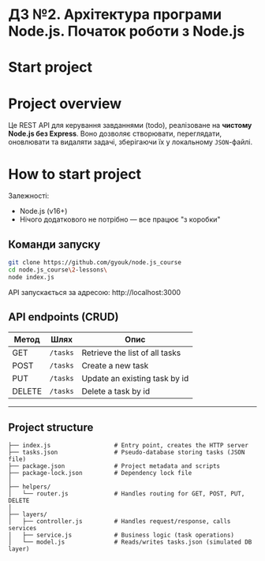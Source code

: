 # ДЗ №2. Архітектура програми Node.js. Початок роботи з Node.js

Start project
==================================

# Project overview #

Це REST API для керування завданнями (todo), реалізоване на **чистому Node.js без Express**. Воно дозволяє створювати, переглядати, оновлювати та видаляти задачі, зберігаючи їх у локальному `JSON`-файлі.

# How to start project #

Залежності:

- Node.js (v16+)
- Нічого додаткового не потрібно — все працює "з коробки"

## Команди запуску ##

```bash
git clone https://github.com/gyouk/node.js_course
cd node.js_course\2-lessons\
node index.js
```
API запускається за адресою: http://localhost:3000

## API endpoints (CRUD)

| Метод  | Шлях         | Опис                            |
|--------|--------------|---------------------------------|
| GET    | `/tasks`     | Retrieve the list of all tasks  |
| POST   | `/tasks`     | Create a new task               |
| PUT    | `/tasks`     | Update an existing task by id   |         |
| DELETE | `/tasks`     | Delete a task by id             |

---


## Project structure

```
├── index.js                  # Entry point, creates the HTTP server
├── tasks.json                # Pseudo-database storing tasks (JSON file)
├── package.json              # Project metadata and scripts
├── package-lock.json         # Dependency lock file
│
├── helpers/
│   └── router.js             # Handles routing for GET, POST, PUT, DELETE
│
├── layers/
│   ├── controller.js         # Handles request/response, calls services
│   ├── service.js            # Business logic (task operations)
│   └── model.js              # Reads/writes tasks.json (simulated DB layer)
```